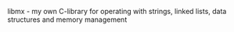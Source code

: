 libmx - my own C-library for operating with strings, linked lists, data structures and memory management

